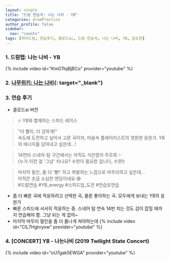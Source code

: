```yaml
---
layout: single
title: "드럼 연습곡: 나는 나비 - YB"
categories: drumPractice
author_profile: false
sidebar:
  nav: "counts"
tags: [취미드럼, 연습후기, 클로드ai, 드럼 연습곡, 나는 나비, YB, 윤도현]
---
```


### 1. 드럼탭: 나는 나비 - YB

{% include video id="KmGTtqBjBCo" provider="youtube" %}

### 2. [나무위키: 나는 나비](https://namu.wiki/w/%EB%82%98%EB%8A%94%20%EB%82%98%EB%B9%84){: target="_blank"}

### 3. 연습 후기
- 클로드ai 버전
>🔥 YB와 함께하는 스피드 레이스

>"더 빨리, 더 강하게!"<br>
>속도에 도전하고 싶어서 고른 곡이자, 마음속 플레이리스트의 영원한 응원가. YB의 에너지를 담아내고 싶은데...!

>14연타 스네어-탐 구간에서는 아직도 식은땀이 주르륵 💦<br>
>(누가 이런 걸 '그냥' 치나요? 수련이 필요한 겁니다, 수련!)

>마지막 필인, 좀 더 '빵!' 하고 폭발하는 느낌으로 마무리하고 싶은데...<br>
>아직은 조금 소심한 엔딩이네요 😅<br>
>#드럼연습 #YB_energy #스피드업_도전 #연습또연습

- 좀 더 빠른 곡에 적응하려고 선택한 곡, 물론 좋아하는 곡. 모두에게 보내는 YB의 응원가
- 빠른 스피드에 서서히 적응하는 중. 스네어 탐 연속 14번 치는 것도 감이 잡힐 때까지 연습해야 함. 그냥 되는 게 없어~
- 마지막 마무리 필인을 좀 더 폼나게 쳐야하는데
{% include video id="ClL7Hgtvyow" provider="youtube" %}

### 4. [CONCERT] YB - 나는나비 (2019 Twilight State Concert)
{% include video id="oU7gak5EWGA" provider="youtube" %}
